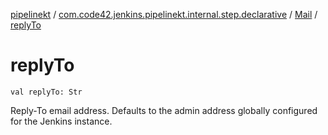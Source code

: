 [pipelinekt](../../index.md) / [com.code42.jenkins.pipelinekt.internal.step.declarative](../index.md) / [Mail](index.md) / [replyTo](./reply-to.md)

# replyTo

`val replyTo: Str`

Reply-To email address. Defaults to the admin address globally configured for the Jenkins instance.

